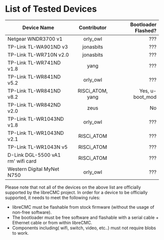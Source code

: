 # List of Tested Devices

| Device Name  | Contributor |  Bootloader Flashed? |
|-------------------------------------|:-------------:|------:|
| Netgear WNDR3700 v1        |  orly_owl |  ??? |
| TP-Link TL-WA901ND v3       |  jonasbits  |  ??? |
| TP-Link TL-WR710N v2.0    |  jonasbits  |  ??? |
| TP-Link TL-WR741ND v1.8  |  yang  |  ???|
| TP-Link TL-WR841ND v5.2  |  orly_owl |  ??? |
| TP-Link TL-WR841ND v8.2  | RISCi_ATOM, yang| Yes, u-boot_mod|
| TP-Link TL-WR842ND v2.0  |  zeus |  No |
| TP-Link TL-WR1043ND v1.8| orly_owl | ??? |
| TP-Link TL-WR1043ND v2.1| RISCi_ATOM | ??? |
| TP-Link TL-WR1043N v5  | RISCi_ATOM | ??? |
| D-Link DGL-5500 vA1 rm' wifi card| RISCi_ATOM | ??? |
| Western Digital MyNet N750 | orly_owl | ??? |

Please note that not all of the devices on the above list are officially supported by the libreCMC
project. In order for a device to be officially supported, it needs to meet the following rules:

* libreCMC must be flashable from stock firmware (without the usage of non-free software).
* The bootloader must be free software and flashable with a serial cable + Ethernet cable or from within libreCMC.
* Components including( wifi, switch, video, etc..) must not require blobs to work.
